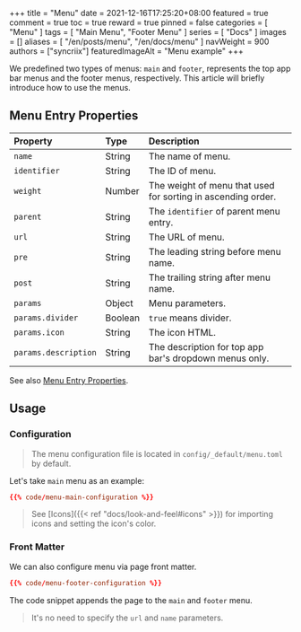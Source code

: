 +++
title = "Menu"
date = 2021-12-16T17:25:20+08:00
featured = true
comment = true
toc = true
reward = true
pinned = false
categories = [
  "Menu"
]
tags = [
  "Main Menu",
  "Footer Menu"
]
series = [
  "Docs"
]
images = []
aliases = [
  "/en/posts/menu",
  "/en/docs/menu"
]
navWeight = 900
authors = ["syncriix"]
featuredImageAlt = "Menu example"
+++

We predefined two types of menus: `main` and `footer`, represents the top app bar menus and the footer menus, respectively.
This article will briefly introduce how to use the menus.

<!--more-->

## Menu Entry Properties

| Property | Type | Description
|:---|:---|:---
| `name` | String | The name of menu.
| `identifier` | String | The ID of menu.
| `weight` | Number | The weight of menu that used for sorting in ascending order.
| `parent` | String | The `identifier` of parent menu entry.
| `url` | String | The URL of menu.
| `pre` | String | The leading string before menu name.
| `post` | String | The trailing string after menu name.
| `params` | Object | Menu parameters.
| `params.divider` | Boolean | `true` means divider.
| `params.icon` | String | The icon HTML.
| `params.description` | String | The description for top app bar's dropdown menus only.

See also [Menu Entry Properties](https://gohugo.io/variables/menus/).

## Usage

### Configuration

> The menu configuration file is located in `config/_default/menu.toml` by default.

Let's take `main` menu as an example:

```toml
{{% code/menu-main-configuration %}}
```

> See [Icons]({{< ref "docs/look-and-feel#icons" >}}) for importing icons and setting the icon's color.

### Front Matter

We can also configure menu via page front matter.

```toml
{{% code/menu-footer-configuration %}}
```

The code snippet appends the page to the `main` and `footer` menu.

> It's no need to specify the `url` and `name` parameters.

